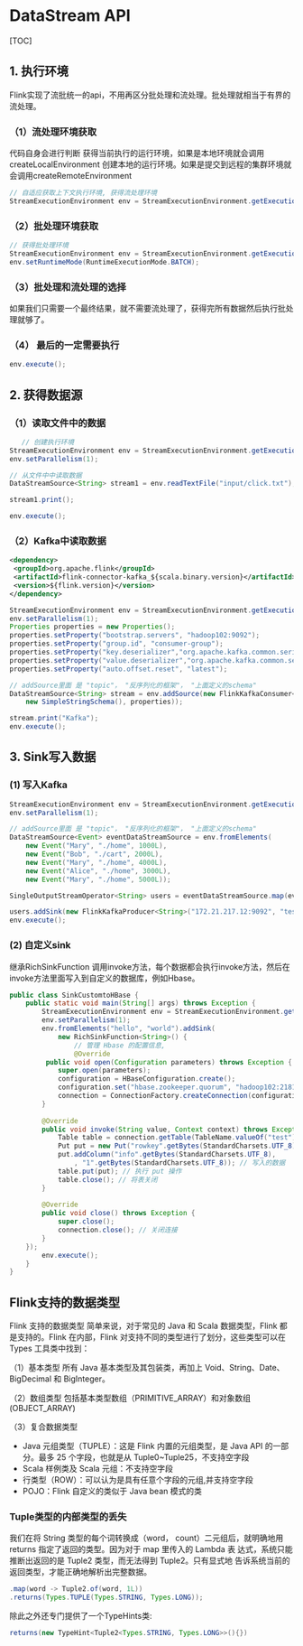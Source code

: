 # DataStream API

[TOC]

## 1. 执行环境

Flink实现了流批统一的api，不用再区分批处理和流处理。批处理就相当于有界的流处理。

### （1）流处理环境获取

代码自身会进行判断 获得当前执行的运行环境，如果是本地环境就会调用 createLocalEnvironment 创建本地的运行环境。如果是提交到远程的集群环境就会调用createRemoteEnvironment

 ```java
 // 自适应获取上下文执行环境, 获得流处理环境
 StreamExecutionEnvironment env = StreamExecutionEnvironment.getExecutionEnvironment();
 ```

### （2）批处理环境获取

```java
// 获得批处理环境
StreamExecutionEnvironment env = StreamExecutionEnvironment.getExecutionEnvironment();
env.setRuntimeMode(RuntimeExecutionMode.BATCH);
```

### （3）批处理和流处理的选择

如果我们只需要一个最终结果，就不需要流处理了，获得完所有数据然后执行批处理就够了。

### （4） 最后的一定需要执行

```java
env.execute();
```

## 2. 获得数据源

### （1）读取文件中的数据

```java
   // 创建执行环境
StreamExecutionEnvironment env = StreamExecutionEnvironment.getExecutionEnvironment();
env.setParallelism(1);

// 从文件中中读取数据
DataStreamSource<String> stream1 = env.readTextFile("input/click.txt");

stream1.print();

env.execute();
```

### （2）Kafka中读取数据

```xml
<dependency>
 <groupId>org.apache.flink</groupId>
 <artifactId>flink-connector-kafka_${scala.binary.version}</artifactId>
 <version>${flink.version}</version>
</dependency>
```

```java
StreamExecutionEnvironment env = StreamExecutionEnvironment.getExecutionEnvironment();
env.setParallelism(1);
Properties properties = new Properties();
properties.setProperty("bootstrap.servers", "hadoop102:9092");
properties.setProperty("group.id", "consumer-group");
properties.setProperty("key.deserializer","org.apache.kafka.common.serialization.StringDeserializer");
properties.setProperty("value.deserializer","org.apache.kafka.common.serialization.StringDeserializer");
properties.setProperty("auto.offset.reset", "latest");

// addSource里面 是 "topic"， "反序列化的框架"， "上面定义的schema"
DataStreamSource<String> stream = env.addSource(new FlinkKafkaConsumer<String>("clicks",
	new SimpleStringSchema(), properties));

stream.print("Kafka");
env.execute();
```

## 3. Sink写入数据

### (1) 写入Kafka

```java
StreamExecutionEnvironment env = StreamExecutionEnvironment.getExecutionEnvironment();
env.setParallelism(1);

// addSource里面 是 "topic"， "反序列化的框架"， "上面定义的schema"
DataStreamSource<Event> eventDataStreamSource = env.fromElements(
    new Event("Mary", "./home", 1000L),
    new Event("Bob", "./cart", 2000L),
    new Event("Mary", "./home", 4000L),
    new Event("Alice", "./home", 3000L),
    new Event("Mary", "./home", 5000L));

SingleOutputStreamOperator<String> users = eventDataStreamSource.map(event -> event.user);

users.addSink(new FlinkKafkaProducer<String>("172.21.217.12:9092", "test", new SimpleStringSchema()));
env.execute();
```



### (2) 自定义sink

继承RichSinkFunction 调用invoke方法，每个数据都会执行invoke方法，然后在invoke方法里面写入到自定义的数据库，例如Hbase。

```java
public class SinkCustomtoHBase {
	public static void main(String[] args) throws Exception {
		StreamExecutionEnvironment env = StreamExecutionEnvironment.getExecutionEnvironment();
 		env.setParallelism(1);
 		env.fromElements("hello", "world").addSink(
 			new RichSinkFunction<String>() {
                // 管理 Hbase 的配置信息,                                      
                @Override
         public void open(Configuration parameters) throws Exception {
          	super.open(parameters);
         	configuration = HBaseConfiguration.create();
			configuration.set("hbase.zookeeper.quorum", "hadoop102:2181");
 			connection = ConnectionFactory.createConnection(configuration);
 		}
                
 		@Override
		public void invoke(String value, Context context) throws Exception {
 			Table table = connection.getTable(TableName.valueOf("test")); // 表名为 test
			Put put = new Put("rowkey".getBytes(StandardCharsets.UTF_8)); // 指定 rowkey
			put.addColumn("info".getBytes(StandardCharsets.UTF_8), 					 					value.getBytes(StandardCharsets.UTF_8) // 指定列名入的数据
 				, "1".getBytes(StandardCharsets.UTF_8)); // 写入的数据
 			table.put(put); // 执行 put 操作
 			table.close(); // 将表关闭
 		}
                
		@Override
		public void close() throws Exception {
 			super.close();
			connection.close(); // 关闭连接
 		}
 	});
        env.execute();
 	}
}

```



## Flink支持的数据类型

Flink 支持的数据类型 简单来说，对于常见的 Java 和 Scala 数据类型，Flink 都是支持的。Flink 在内部，Flink 对支持不同的类型进行了划分，这些类型可以在 Types 工具类中找到： 

（1）基本类型 所有 Java 基本类型及其包装类，再加上 Void、String、Date、BigDecimal 和 BigInteger。 

（2）数组类型 包括基本类型数组（PRIMITIVE_ARRAY）和对象数组(OBJECT_ARRAY) 

（3）复合数据类型	

- Java 元组类型（TUPLE）：这是 Flink 内置的元组类型，是 Java API 的一部分。最多 25 个字段，也就是从 Tuple0~Tuple25，不支持空字段 
-  Scala 样例类及 Scala 元组：不支持空字段 
-  行类型（ROW）：可以认为是具有任意个字段的元组,并支持空字段 
-  POJO：Flink 自定义的类似于 Java bean 模式的类

### Tuple类型的内部类型的丢失

我们在将 String 类型的每个词转换成（word， count）二元组后，就明确地用 returns 指定了返回的类型。因为对于 map 里传入的 Lambda 表 达式，系统只能推断出返回的是 Tuple2 类型，而无法得到 Tuple2。只有显式地 告诉系统当前的返回类型，才能正确地解析出完整数据。

```java
.map(word -> Tuple2.of(word, 1L))
.returns(Types.TUPLE(Types.STRING, Types.LONG));
```

除此之外还专门提供了一个TypeHints类:

```java
returns(new TypeHint<Tuple2<Types.STRING, Types.LONG>>(){})
```

